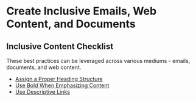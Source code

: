 # Create Inclusive Emails, Web Content, and Documents

## Inclusive Content Checklist

These best practices can be leveraged across various mediums - emails, documents, and web content. 

- [Assign a Proper Heading Structure](https://kristinaengland.github.io/inclusive-by-design/how/assign-a-proper-heading-structure)
- [Use Bold When Emphasizing Content](https://kristinaengland.github.io/inclusive-by-design/how/use-bold-when-emphasizing-content)
- [Use Descriptive Links](https://kristinaengland.github.io/inclusive-by-design/how/use-descriptive-links)
